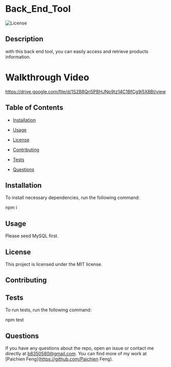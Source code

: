 # Back_End_Tool

![License](https://img.shields.io/badge/License-MIT-blue.svg)


## Description
with this back end tool, you can easily access and retrieve products information.

# Walkthrough Video
https://drive.google.com/file/d/1S2B8Qri5PBHJNp9tz14C1BfCg9j5X8Bl/view
    
## Table of Contents
    
* [Installation](#installation)
    
* [Usage](#usage)
    
* [License](#license)
    
* [Contributing](#contributing)

* [Tests](#tests)
    
* [Questions](#questions)
    
## Installation
    
To install necessary dependencies, run the following command:

npm i
    
## Usage 
Please seed MySQL first.
    
## License
This project is licensed under the MIT license.
    
## Contributing

    
## Tests
To run tests, run the following command:

npm test
    
## Questions
If you have any questions about the repo, open an issue or contact me directly at b8350580@gmail.com. You can find more of my work at [Paichien Feng](https://github.com/Paichien Feng).